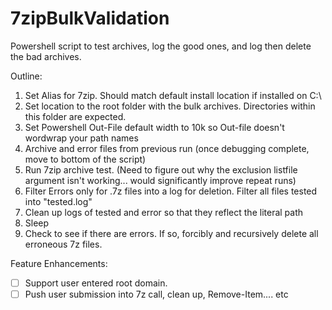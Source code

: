 # 7zipBulkValidation
Powershell script to test archives, log the good ones, and log then delete the bad archives.

Outline:
1. Set Alias for 7zip. Should match default install location if installed on C:\
2. Set location to the root folder with the bulk archives. Directories within this folder are expected.
3. Set Powershell Out-File default width to 10k so Out-file doesn't wordwrap your path names
4. Archive and error files from previous run (once debugging complete, move to bottom of the script)
5. Run 7zip archive test. (Need to figure out why the exclusion listfile argument isn't working... would significantly improve repeat runs)
6. Filter Errors only for .7z files into a log for deletion. Filter all files tested into "tested.log"
7. Clean up logs of tested and error so that they reflect the literal path
8. Sleep
9. Check to see if there are errors. If so, forcibly and recursively delete all erroneous 7z files.

Feature Enhancements:

- [ ] Support user entered root domain.
- [ ] Push user submission into 7z call, clean up, Remove-Item.... etc